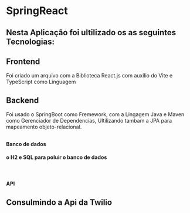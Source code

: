 # SpringReact

<h2> Nesta Aplicação foi ultilizado os as seguintes Tecnologias: </h2>

<h4> <h2> Frontend </h2> Foi criado um arquivo com a Biblioteca React.js com auxilio do Vite e TypeScript como Linguagem </h4>
</br>
<h4> <h2>Backend</h2> Foi usado o SpringBoot como Fremework, com a Lingagem Java e Maven como Gerenciador de Dependencias, Ultilizando tambam a JPA para mapeamento objeto-relacional. </h4>
</br>
<h2><h4>Banco de dados<h4> o H2 e SQL para poluir o banco de dados</h2>
</br>
  <h4>API</h4> <h2>Consulmindo a Api da Twilio <a href = "https://www.twilio.com/pt-br/"> </h2>
  
 
